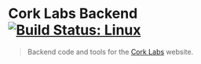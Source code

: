 # Cork Labs Backend [![Build Status: Linux](http://img.shields.io/travis/cork-labs/cork-labs.bk/master.svg?style=flat-square)](https://travis-ci.org/cork-labs/cork-labs.bk)

> Backend code and tools for the [Cork Labs](http://cork-labs.org) website.


